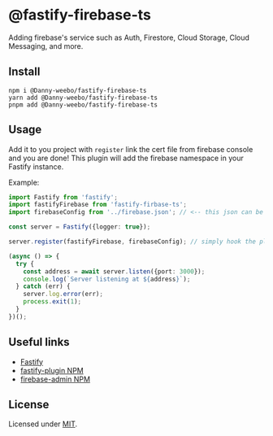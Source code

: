 # @fastify-firebase-ts

Adding firebase's service such as Auth, Firestore, Cloud Storage, Cloud Messaging, and more.
## Install
```
npm i @Danny-weebo/fastify-firebase-ts
yarn add @Danny-weebo/fastify-firebase-ts
pnpm add @Danny-weebo/fastify-firebase-ts
```

## Usage
Add it to you project with `register` link the cert file from firebase console and you are done!
This plugin will add the firebase namespace in your Fastify instance.

Example:
```ts
import Fastify from 'fastify';
import fastifyFirebase from 'fastify-firbase-ts';
import firebaseConfig from '../firebase.json'; // <-- this json can be downloaded from firebase console (aka cert file).

const server = Fastify({logger: true});

server.register(fastifyFirebase, firebaseConfig); // simply hook the plugin with the cert file.

(async () => {
  try {
    const address = await server.listen({port: 3000});
    console.log(`Server listening at ${address}`);
  } catch (err) {
    server.log.error(err);
    process.exit(1);
  }
})();

```


## Useful links
- [Fastify](https://www.fastify.io/)
- [fastify-plugin NPM](https://www.npmjs.com/package/fastify-plugin)
- [firebase-admin NPM](https://www.npmjs.com/package/firebase-admin)

## License
Licensed under [MIT](./LICENSE).
